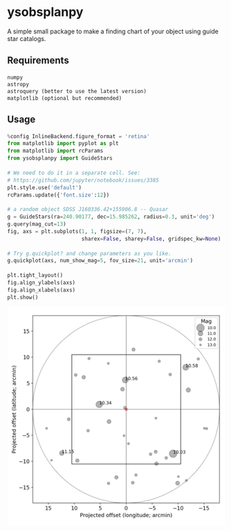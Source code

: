 # ysobsplanpy

A simple small package to make a finding chart of your object using guide star catalogs.

## Requirements
```
numpy
astropy
astroquery (better to use the latest version)
matplotlib (optional but recommended)
```

## Usage

```python
%config InlineBackend.figure_format = 'retina'
from matplotlib import pyplot as plt
from matplotlib import rcParams
from ysobsplanpy import GuideStars

# We need to do it in a separate cell. See:
# https://github.com/jupyter/notebook/issues/3385
plt.style.use('default')
rcParams.update({'font.size':12})

# a random object SDSS J160336.42+155906.8 -- Quasar
g = GuideStars(ra=240.90177, dec=15.985262, radius=0.3, unit='deg')
g.query(mag_cut=13)
fig, axs = plt.subplots(1, 1, figsize=(7, 7),
                        sharex=False, sharey=False, gridspec_kw=None)

# Try g.quickplot? and change parameters as you like.
g.quickplot(axs, num_show_mag=5, fov_size=21, unit='arcmin')

plt.tight_layout()
fig.align_ylabels(axs)
fig.align_xlabels(axs)
plt.show()
```

![](figs/example.png)